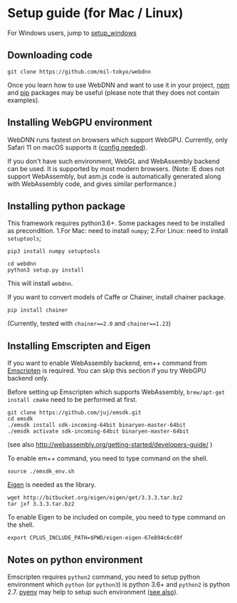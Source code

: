 # Setup guide (for Mac / Linux)

For Windows users, jump to [setup_windows](../setup_windows.html)

## Downloading code
```
git clone https://github.com/mil-tokyo/webdnn
```

Once you learn how to use WebDNN and want to use it in your project, [npm](../../tips/npm.html) and [pip](../../tips/pip.html) packages may be useful (please note that they does not contain examples).

## Installing WebGPU environment
WebDNN runs fastest on browsers which support WebGPU. Currently, only Safari 11 on macOS supports it ([config needed](../../tips/enable_webgpu_macos.html)).

If you don't have such environment, WebGL and WebAssembly backend can be used.
It is supported by most modern browsers.
(Note: IE does not support WebAssembly, but asm.js code is automatically generated along with WebAssembly code, and gives similar performance.)

## Installing python package
This framework requires python3.6+. Some packages need to be installed as precondition.
1.For Mac: need to install `numpy`;
2.For Linux: need to install `setuptools`;

```
pip3 install numpy setuptools
```

```
cd webdnn
python3 setup.py install
```

This will install `webdnn`.

If you want to convert models of Caffe or Chainer, install chainer package.

```
pip install chainer
```

(Currently, tested with `chainer==2.0` and  `chainer==1.23`)

## Installing Emscripten and Eigen
If you want to enable WebAssembly backend, em++ command from [Emscripten](https://github.com/kripken/emscripten) is required. You can skip this section if you try WebGPU backend only.

Before setting up Emscripten which supports WebAssembly, `brew/apt-get install cmake` need to be performed at first.

```
git clone https://github.com/juj/emsdk.git
cd emsdk
./emsdk install sdk-incoming-64bit binaryen-master-64bit
./emsdk activate sdk-incoming-64bit binaryen-master-64bit
```
(see also http://webassembly.org/getting-started/developers-guide/ )

To enable em++ command, you need to type command on the shell.

```
source ./emsdk_env.sh
```

[Eigen](http://eigen.tuxfamily.org) is needed as the library.

```
wget http://bitbucket.org/eigen/eigen/get/3.3.3.tar.bz2
tar jxf 3.3.3.tar.bz2
```

To enable Eigen to be included on compile, you need to type command on the shell.

```
export CPLUS_INCLUDE_PATH=$PWD/eigen-eigen-67e894c6cd8f
```

## Notes on python environment
Emscripten requires `python2` command, you need to setup python environment which `python` (or `python3`) is python 3.6+ and `python2` is python 2.7. [pyenv](https://github.com/pyenv/pyenv) may help to setup such environment ([see also](https://github.com/pyenv/pyenv/blob/master/COMMANDS.md#pyenv-global-advanced)).
